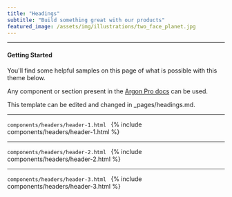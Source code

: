 ```yaml
---
title: "Headings"
subtitle: "Build something great with our products"
featured_image: /assets/img/illustrations/two_face_planet.jpg
---
```


--- 
#### Getting Started
You'll find some helpful samples on this page of what is possible with this theme below. 

Any component or section present in the [Argon Pro docs](https://demos.creative-tim.com/argon-design-system-pro/docs/1.0/getting-started/overview.html) can be used.

This template can be edited and changed in _pages/headings.md.

---
```components/headers/header-1.html ```
{% include components/headers/header-1.html %}

---
```components/headers/header-2.html ```
{% include components/headers/header-2.html %}

---
```components/headers/header-3.html ```
{% include components/headers/header-3.html %}
